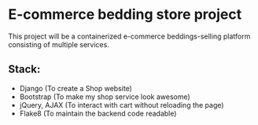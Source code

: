 # E-commerce bedding store project

This project will be a containerized e-commerce beddings-selling platform consisting of multiple services.

## Stack:

- Django (To create a Shop website)
- Bootstrap (To make my shop service look awesome)
- jQuery, AJAX (To interact with cart without reloading the page)
- Flake8 (To maintain the backend code readable)
